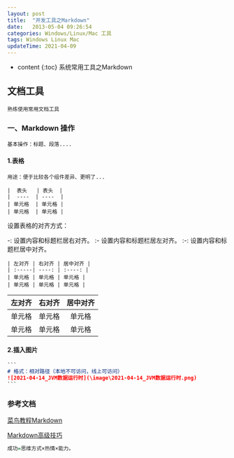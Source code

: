 ```yaml
---
layout: post
title:  "开发工具之Markdown"
date:   2013-05-04 09:26:54
categories: Windows/Linux/Mac 工具
tags: Windows Linux Mac
updateTime: 2021-04-09
---
```


* content
{:toc}
系统常用工具之Markdown


## 文档工具

	熟练使用常用文档工具

### 一、Markdown 操作

	基本操作：标题、段落....

#### 1.表格

	用途：便于比较各个组件差异、更明了...

```
|  表头   | 表头  |
|  ----  | ----  |
| 单元格  | 单元格 |
| 单元格  | 单元格 |

```

设置表格的对齐方式：

-: 设置内容和标题栏居右对齐。
:- 设置内容和标题栏居左对齐。
:-: 设置内容和标题栏居中对齐。

```
| 左对齐 | 右对齐 | 居中对齐 |
| :-----| ----: | :----: |
| 单元格 | 单元格 | 单元格 |
| 单元格 | 单元格 | 单元格 |

```

| 左对齐 | 右对齐 | 居中对齐 |
| :-----| ----: | :----: |
| 单元格 | 单元格 | 单元格 |
| 单元格 | 单元格 | 单元格 |

#### 2.插入图片

```markdown
​```
# 格式：相对路径（本地不可访问，线上可访问）
![2021-04-14_JVM数据运行时](\image\2021-04-14_JVM数据运行时.png)
​```

```



### 参考文档

[菜鸟教程Markdown](https://www.runoob.com/markdown/md-tutorial.html)

[Markdown高级技巧](https://www.runoob.com/markdown/md-advance.html)

```haskell
成功=思维方式×热情×能力。
```

